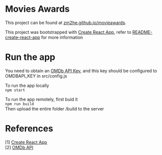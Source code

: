 # Movies Awards
This project can be found at [zm2he.github.io/movieawards](https://zm2he.github.io/movieawards/).

This project was bootstrapped with [Create React App](https://github.com/facebook/create-react-app), refer to [README-create-react-app](./README-create-react-app.md) for more information

# Run the app
You need to obtain an [OMDb API Key](http://omdbapi.com/apikey.aspx), and this key should be configured to OMDBAPI_KEY in src/config.js<br>

To run the app locally<br>
```npm start```

To run the app remotely, first buid it<br>
```npm run build```<br>
Then upload the entire folder /build to the server

# References
[1] [Create React App](https://github.com/facebook/create-react-app)<br>
[2] [OMDb API](https://omdbapi.com)<br>
